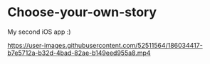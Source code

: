 # Choose-your-own-story
My second iOS app :)

https://user-images.githubusercontent.com/52511564/186034417-b7e5712a-b32d-4bad-82ae-b149eed955a8.mp4
